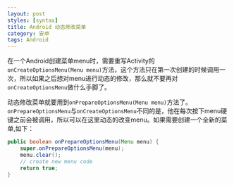 ```yaml
---
layout: post
styles: [syntax]
title: Android 动态修改菜单
category: 安卓
tags: Android
---
```


在一个Android创建菜单menu时，需要重写Activity的`onCreateOptionsMenu(Menu menu)`方法，这个方法只在第一次创建的时候调用一次，所以如果之后想对menu进行动态的修改，那么就不要再对`onCreateOptionsMenu`做什么手脚了。

动态修改菜单就要用到`onPrepareOptionsMenu(Menu menu)`方法了。`onPrepareOptionsMenu`与`onCreateOptionsMenu`不同的是，他在每次按下menu硬键之前会被调用，所以可以在这里动态的改变menu。如果需要创建一个全新的菜单,如下：

```java
public boolean onPrepareOptionsMenu(Menu menu) {
    super.onPrepareOptionsMenu(menu);
    menu.clear();
	// create new menu code     
    return true;
}
```

